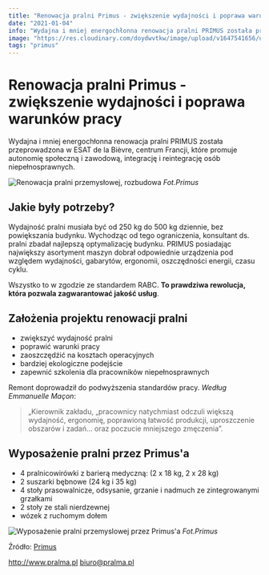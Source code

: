 ```yaml
---
title: "Renowacja pralni Primus - zwiększenie wydajności i poprawa warunków pracy"
date: "2021-01-04"
info: "Wydajna i mniej energochłonna renowacja pralni PRIMUS została przeprowadzona w ESAT de la Bièvre, centrum Francji, które promuje autonomię społeczną i zawodową, integrację i reintegrację osób niepełnosprawnych."
image: "https://res.cloudinary.com/doydwvtkw/image/upload/v1647541656/uploads/posts/news_03_zisy2i.webp"
tags: "primus"
---
```


# Renowacja pralni Primus - zwiększenie wydajności i poprawa warunków pracy

Wydajna i mniej energochłonna renowacja pralni PRIMUS została przeprowadzona w ESAT de la Bièvre, centrum Francji, które promuje autonomię społeczną i zawodową, integrację i reintegrację osób niepełnosprawnych.

![Renowacja pralni przemysłowej, rozbudowa](https://res.cloudinary.com/doydwvtkw/image/upload/v1647541656/uploads/posts/news_03_zisy2i.webp)
*Fot.Primus*

## Jakie były potrzeby?

Wydajność pralni musiała być od 250 kg do 500 kg dziennie, bez powiększania budynku. Wychodząc od tego ograniczenia, konsultant ds. pralni zbadał najlepszą optymalizację budynku. PRIMUS posiadając największy asortyment maszyn dobrał odpowiednie urządzenia pod względem wydajności, gabarytów, ergonomii, oszczędności energii, czasu cyklu.

Wszystko to w zgodzie ze standardem RABC. **To prawdziwa rewolucja, która pozwala zagwarantować jakość usług**.

## Założenia projektu renowacji pralni

- zwiększyć wydajność pralni
- poprawić warunki pracy
- zaoszczędźić na kosztach operacyjnych
- bardziej ekologiczne podejście
- zapewnić szkolenia dla pracowników niepełnosprawnych 


Remont doprowadził do podwyższenia standardów pracy. *Według Emmanuelle Maçon*: 


> „Kierownik zakładu, „pracownicy natychmiast odczuli większą wydajność, ergonomię, poprawioną łatwość produkcji, uproszczenie obszarów i zadań… oraz poczucie mniejszego zmęczenia”. 

## Wyposażenie pralni przez Primus'a

- 4 pralnicowirówki z barierą medyczną: (2 x 18 kg, 2 x 28 kg)
- 2 suszarki bębnowe (24 kg i 35 kg)
- 4 stoły prasowalnicze, odsysanie, grzanie i nadmuch ze zintegrowanymi grzałkami
- 2 stoły ze stali nierdzewnej
- wózek z ruchomym dołem

![Wyposażenie pralni przemyslowej przez Primus'a](https://res.cloudinary.com/doydwvtkw/image/upload/v1647541657/uploads/posts/news_02_yd8x0t.png)
*Fot.Primus*

Źródło: [Primus](https://primuslaundry.com/primus-efficient-and-less-energy-consuming-laundry-renovation)

<http://www.pralma.pl>
<biuro@pralma.pl>